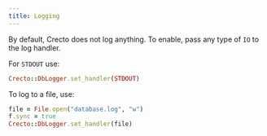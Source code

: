 ```yaml
---
title: Logging
---
```


By default, Crecto does not log anything.  To enable, pass any type of `IO` to the log handler.

For `STDOUT` use:

```ruby
Crecto::DbLogger.set_handler(STDOUT)
```

To log to a file, use:

```ruby
file = File.open("database.log", "w")
f.sync = true
Crecto::DbLogger.set_handler(file)
```

